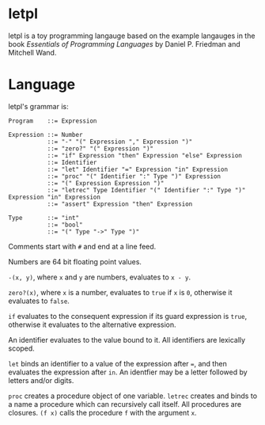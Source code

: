 # letpl

letpl is a toy programming langauge based on the example langauges in the book _Essentials of Programming Languages_ by Daniel P. Friedman and Mitchell Wand.

# Language

letpl's grammar is:

    Program    ::= Expression

    Expression ::= Number
               ::= "-" "(" Expression "," Expression ")"
               ::= "zero?" "(" Expression ")"
               ::= "if" Expression "then" Expression "else" Expression
               ::= Identifier
               ::= "let" Identifier "=" Expression "in" Expression
               ::= "proc" "(" Identifier ":" Type ")" Expression
               ::= "(" Expression Expression ")"
               ::= "letrec" Type Identifier "(" Identifier ":" Type ")" Expression "in" Expression
               ::= "assert" Expression "then" Expression

    Type       ::= "int"
               ::= "bool"
               ::= "(" Type "->" Type ")"

Comments start with `#` and end at a line feed.

Numbers are 64 bit floating point values.

`-(x, y)`, where `x` and `y` are numbers, evaluates to `x - y`.

`zero?(x)`, where `x` is a number, evaluates to `true` if `x` is `0`, otherwise it evaluates to `false`.

`if` evaluates to the consequent expression if its guard expression is `true`, otherwise it evaluates to the alternative expression.

An identifier evaluates to the value bound to it. All identifiers are lexically scoped.

`let` binds an identifier to a value of the expression after `=`, and then evaluates the expression after `in`. An identfier may be a letter followed by letters and/or digits.

`proc` creates a procedure object of one variable. `letrec` creates and binds to a name a procedure which can recursively call itself. All procedures are closures. `(f x)` calls the procedure `f` with the argument `x`.
